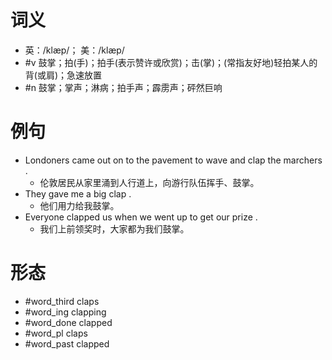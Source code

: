 # 词义
- 英：/klæp/； 美：/klæp/
- #v 鼓掌；拍(手)；拍手(表示赞许或欣赏)；击(掌)；(常指友好地)轻拍某人的背(或肩)；急速放置
- #n 鼓掌；掌声；淋病；拍手声；霹雳声；砰然巨响
# 例句
- Londoners came out on to the pavement to wave and clap the marchers .
	- 伦敦居民从家里涌到人行道上，向游行队伍挥手、鼓掌。
- They gave me a big clap .
	- 他们用力给我鼓掌。
- Everyone clapped us when we went up to get our prize .
	- 我们上前领奖时，大家都为我们鼓掌。
# 形态
- #word_third claps
- #word_ing clapping
- #word_done clapped
- #word_pl claps
- #word_past clapped
